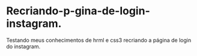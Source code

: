 # Recriando-p-gina-de-login-instagram.
Testando meus conhecimentos de hrml e css3 recriando a página de login do instagram.
